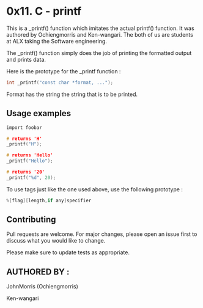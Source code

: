 # 0x11. C - printf

This is a _printf() function which imitates the actual printf() function. It was authored by Ochiengmorris and Ken-wangari. The both of us are students at ALX taking the Software engineering.

The _printf() function simply does the job of printing the formatted output and prints data.


Here is the prototype for the _printf function :
```c
int _printf("const char *format, ...");
```
Format has the string the string that is to be printed.

## Usage examples

```c
import foobar

# returns 'H'
_printf("H");

# returns 'Hello'
_printf("Hello");

# returns '20'
_printf("%d", 20);
```

To use tags just like the one used above, use the following prototype :
```c
%[flag][length,if any]specifier
```

## Contributing

Pull requests are welcome. For major changes, please open an issue first
to discuss what you would like to change.

Please make sure to update tests as appropriate.

## AUTHORED BY :
JohnMorris (Ochiengmorris)

Ken-wangari
